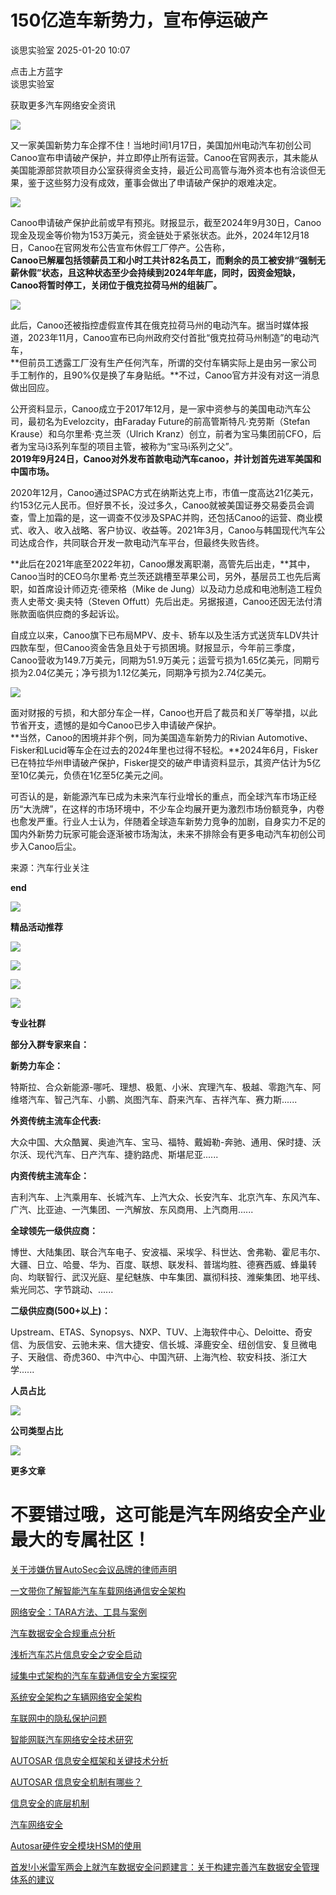 #  150亿造车新势力，宣布停运破产   
 谈思实验室   2025-01-20 10:07  
  
点击上方蓝字  
谈思实验室  
  
获取更多汽车网络安全资讯  
  
![](https://mmbiz.qpic.cn/mmbiz_jpg/3g8Dklb9Tw9oN2Ffk0ia1mkkWEhTuSM3eeDODovW1ZCDA9ISbefzFibNibXC91w9DsX5Pj1qlcHz5QIdeBZ16GGGg/640?wx_fmt=jpeg&from=appmsg "")  
  
又一家美国新势力车企撑不住！当地时间1月17日，美国加州电动汽车初创公司Canoo宣布申请破产保护，并立即停止所有运营。Canoo在官网表示，其未能从美国能源部贷款项目办公室获得资金支持，最近公司高管与海外资本也有洽谈但无果，鉴于这些努力没有成效，董事会做出了申请破产保护的艰难决定。  
  
![](https://mmbiz.qpic.cn/mmbiz_png/3g8Dklb9Tw9oN2Ffk0ia1mkkWEhTuSM3eZzdLNFdl9cN1iaZW76ymaX1wBv0u4gxuMnlKnBTbadU5q5ayF4M9Qaw/640?wx_fmt=png&from=appmsg "")  
  
Canoo申请破产保护此前或早有预兆。财报显示，截至2024年9月30日，Canoo现金及现金等价物为153万美元，资金链处于紧张状态。此外，2024年12月18日，Canoo在官网发布公告宣布休假工厂停产。公告称，  
**Canoo已解雇包括领薪员工和小时工共计82名员工，而剩余的员工被安排“强制无薪休假”状态，且这种状态至少会持续到2024年年底，同时，因资金短缺，Canoo将暂时停工，关闭位于俄克拉荷马州的组装厂。**  
  
![](https://mmbiz.qpic.cn/mmbiz_png/3g8Dklb9Tw9oN2Ffk0ia1mkkWEhTuSM3euPvticAWaZzxSznKUTtq5X4pvDdnlNpIBBYex86ldSfvwJFGOVVJFlQ/640?wx_fmt=png&from=appmsg "")  
  
此后，Canoo还被指控虚假宣传其在俄克拉荷马州的电动汽车。据当时媒体报道，2023年11月，Canoo宣布已向州政府交付首批“俄克拉荷马州制造”的电动汽车，  
**但前员工透露工厂没有生产任何汽车，所谓的交付车辆实际上是由另一家公司手工制作的，且90%仅是换了车身贴纸。**不过，Canoo官方并没有对这一消息做出回应。  
  
公开资料显示，Canoo成立于2017年12月，是一家中资参与的美国电动汽车公司，最初名为Evelozcity，由Faraday Future的前高管斯特凡·克劳斯（Stefan Krause）和乌尔里希·克兰茨（Ulrich Kranz）创立，前者为宝马集团前CFO，后者为宝马i3系列车型的项目主管，被称为“宝马i系列之父”。  
**2019年9月24日，Canoo对外发布首款电动汽车canoo，并计划首先进军美国和中国市场。**  
  
2020年12月，Canoo通过SPAC方式在纳斯达克上市，市值一度高达21亿美元，约153亿元人民币。但好景不长，没过多久，Canoo就被美国证券交易委员会调查，雪上加霜的是，这一调查不仅涉及SPAC并购，还包括Canoo的运营、商业模式、收入、收入战略、客户协议、收益等。2021年3月，Canoo与韩国现代汽车公司达成合作，共同联合开发一款电动汽车平台，但最终失败告终。  
  
**此后在2021年底至2022年初，Canoo爆发离职潮，高管先后出走，**其中，Canoo当时的CEO乌尔里希·克兰茨还跳槽至苹果公司，另外，基层员工也先后离职，如首席设计师迈克·德荣格（Mike de Jung）以及动力总成和电池制造工程负责人史蒂文·奥夫特（Steven Offutt）先后出走。另据报道，Canoo还因无法付清账款面临供应商的多起诉讼。  
  
自成立以来，Canoo旗下已布局MPV、皮卡、轿车以及生活方式送货车LDV共计四款车型，但Canoo资金告急且处于亏损困境。财报显示，今年前三季度，Canoo营收为149.7万美元，同期为51.9万美元；运营亏损为1.65亿美元，同期亏损为2.04亿美元；净亏损为1.12亿美元，同期净亏损为2.74亿美元。  
  
![](https://mmbiz.qpic.cn/mmbiz_jpg/3g8Dklb9Tw9oN2Ffk0ia1mkkWEhTuSM3e4Io10Jtro5xAZ7t2IZQGhEGclOVUe4ppwsiaQuV1KWqsLtTQc3fxZgg/640?wx_fmt=jpeg&from=appmsg "")  
  
面对财报的亏损，和大部分车企一样，Canoo也开启了裁员和关厂等举措，以此节省开支，遗憾的是如今Canoo已步入申请破产保护。  
**当然，Canoo的困境并非个例，同为美国造车新势力的Rivian Automotive、Fisker和Lucid等车企在过去的2024年里也过得不轻松。**2024年6月，Fisker已在特拉华州申请破产保护，Fisker提交的破产申请资料显示，其资产估计为5亿至10亿美元，负债在1亿至5亿美元之间。  
  
可否认的是，新能源汽车已成为未来汽车行业增长的重点，而全球汽车市场正经历“大洗牌”，在这样的市场环境中，不少车企均展开更为激烈市场份额竞争，内卷也愈发严重。行业人士认为，伴随着全球造车新势力竞争的加剧，自身实力不足的国内外新势力玩家可能会逐渐被市场淘汰，未来不排除会有更多电动汽车初创公司步入Canoo后尘。  
  
来源：汽车行业关注  
  
  
**end**  
  
  
![](https://mmbiz.qpic.cn/mmbiz_jpg/3g8Dklb9Tw9oN2Ffk0ia1mkkWEhTuSM3eueiakkkmHsgAYkXSVNpiaib8JHOhs8eVaaVdFH8kzwZWk17ibej8Y2fGjQ/640?wx_fmt=jpeg&from=appmsg "")  
  
  
**精品活动推荐**  
  
  
![](https://mmbiz.qpic.cn/mmbiz_png/3g8Dklb9Tw9oN2Ffk0ia1mkkWEhTuSM3ewZjNOib0XRUIy4cC3Yic294dAjPPkasrTibyG8GGKibrUzgeVXbj07HNdg/640?wx_fmt=png&from=appmsg "")  
  
![](https://mmbiz.qpic.cn/mmbiz_png/3g8Dklb9Tw9oN2Ffk0ia1mkkWEhTuSM3e7HYfdGJuYFEhMHKzQ2rtdDUFqJiahficd9Urq4yAussnRYvtIXMJzaUQ/640?wx_fmt=png&from=appmsg "")  
  
![](https://mmbiz.qpic.cn/mmbiz_jpg/3g8Dklb9Tw9oN2Ffk0ia1mkkWEhTuSM3eeDODovW1ZCDA9ISbefzFibNibXC91w9DsX5Pj1qlcHz5QIdeBZ16GGGg/640?wx_fmt=jpeg&from=appmsg "")  
  
![](https://mmbiz.qpic.cn/mmbiz_png/3g8Dklb9Tw9oN2Ffk0ia1mkkWEhTuSM3emmDcaNqX9MpyE5WOniau1BnaxHt3TIUAxc3xPFwZ58MDKj1Zn74hfqg/640?wx_fmt=png&from=appmsg "")  
  
  
**专业社群**  
  
  
[](https://mp.weixin.qq.com/s?__biz=MzIzOTc2OTAxMg==&mid=2247535223&idx=1&sn=e30e07a44accd5b0e9ada3d8b537f977&scene=21#wechat_redirect)  
  
**部分入群专家来自：**  
  
  
**新势力车企：**  
  
特斯拉、合众新能源-哪吒、理想、极氪、小米、宾理汽车、极越、零跑汽车、阿维塔汽车、智己汽车、小鹏、岚图汽车、蔚来汽车、吉祥汽车、赛力斯......  
  
**外资传统主流车企代表:**  
  
大众中国、大众酷翼、奥迪汽车、宝马、福特、戴姆勒-奔驰、通用、保时捷、沃尔沃、现代汽车、日产汽车、捷豹路虎、斯堪尼亚......  
  
**内资传统主流车企：**  
  
吉利汽车、上汽乘用车、长城汽车、上汽大众、长安汽车、北京汽车、东风汽车、广汽、比亚迪、一汽集团、一汽解放、东风商用、上汽商用......  
  
**全球领先一级供应商：**  
  
博世、大陆集团、联合汽车电子、安波福、采埃孚、科世达、舍弗勒、霍尼韦尔、大疆、日立、哈曼、华为、百度、联想、联发科、普瑞均胜、德赛西威、蜂巢转向、均联智行、武汉光庭、星纪魅族、中车集团、赢彻科技、潍柴集团、地平线、紫光同芯、字节跳动、......  
  
**二级供应商(500+以上)：**  
  
Upstream、ETAS、Synopsys、NXP、TUV、上海软件中心、Deloitte、奇安信、为辰信安、云驰未来、信大捷安、信长城、泽鹿安全、纽创信安、复旦微电子、天融信、奇虎360、中汽中心、中国汽研、上海汽检、软安科技、浙江大学......  
  
**人员占比**  
  
  
![](https://mmbiz.qpic.cn/mmbiz_png/3g8Dklb9Tw9oN2Ffk0ia1mkkWEhTuSM3eVDTGnuyxNpmS61T5icYj7zwS3zgDmN8b1smKuX0Nd1sIXKfMGj0BkRg/640?wx_fmt=png&from=appmsg "")  
  
  
**公司类型占比**  
  
  
  
![](https://mmbiz.qpic.cn/mmbiz_png/3g8Dklb9Tw9oN2Ffk0ia1mkkWEhTuSM3eOyKkC3AluLG20GqyFnicOiaJax3de4h7NeDd1iaJaB02LOxzqXicB7WbzA/640?wx_fmt=png&from=appmsg "")  
  
**更多文章**  
  
# 不要错过哦，这可能是汽车网络安全产业最大的专属社区！  
  
[关于涉嫌仿冒AutoSec会议品牌的律师声明](http://mp.weixin.qq.com/s?__biz=MzIzOTc2OTAxMg==&mid=2247531034&idx=2&sn=e466ca3e7c2927a91dd9a81be705afe1&chksm=e9273ec1de50b7d7f540ae2e4c255bfb42f842228a87f7dbc65297027a878544a9e796e09cf6&scene=21#wechat_redirect)  
  
  
[一文带你了解智能汽车车载网络通信安全架构](http://mp.weixin.qq.com/s?__biz=MzIzOTc2OTAxMg==&mid=2247517280&idx=2&sn=8bfafb17871598c9cc0041bc9ee5f65d&chksm=e927c0bbde5049ad8cdb3647f6cdfce00c2db7a7b484941027bb7edf3128e4eaa74d6727dd46&scene=21#wechat_redirect)  
  
  
[网络安全：TARA方法、工具与案例](http://mp.weixin.qq.com/s?__biz=MzIzOTc2OTAxMg==&mid=2247502093&idx=1&sn=ec4b373a33ca04d79afbb0b0b880bd4e&chksm=e9278dd6de5004c01bdd83ad0dd89c3549c7ae2ceb362959dbcb159324b2593d70bce78d82a9&scene=21#wechat_redirect)  
  
  
[汽车数据安全合规重点分析](http://mp.weixin.qq.com/s?__biz=MzIzOTc2OTAxMg==&mid=2247519068&idx=1&sn=78c66e13bd8798afd46c766b8f18abe7&chksm=e927cf87de504691c816f78b55daf93bdfb72fc1cb870d926de8b471eb3e1be61058498327b1&scene=21#wechat_redirect)  
  
  
[浅析汽车芯片信息安全之安全启动](http://mp.weixin.qq.com/s?__biz=MzIzOTc2OTAxMg==&mid=2247512151&idx=1&sn=7fabbeeec206ce615a5a3c574bed4c43&chksm=e927f48cde507d9ab6bfd4b8389b5eafea37586707682bfe60f294feb54e1c36cb07bad4d26d&scene=21#wechat_redirect)  
  
  
[域集中式架构的汽车车载通信安全方案探究](http://mp.weixin.qq.com/s?__biz=MzIzOTc2OTAxMg==&mid=2247519952&idx=2&sn=709860de942501f20e923d15330ced9a&chksm=e927ca0bde50431df0b47ad1a2da63bf98ee637c9c00482145fbdb8755851b61421357aab4bf&scene=21#wechat_redirect)  
  
  
[系统安全架构之车辆网络安全架构](http://mp.weixin.qq.com/s?__biz=MzIzOTc2OTAxMg==&mid=2247520446&idx=1&sn=27e10e455264cecb2a1b49d91484d036&chksm=e927d465de505d73c59a6fb4cb066c7c7d07a96ef49a841ffe598c23d28be545c5874dec7de4&scene=21#wechat_redirect)  
  
  
[车联网中的隐私保护问题](http://mp.weixin.qq.com/s?__biz=MzIzOTc2OTAxMg==&mid=2247521010&idx=1&sn=94ef379e2b877551093a869cf9d4897e&chksm=e927d629de505f3f3cbc102682f7a21a82372108776d3484d8ce619f7db1aae0ab0a001b9b41&scene=21#wechat_redirect)  
  
  
[智能网联汽车网络安全技术研究](http://mp.weixin.qq.com/s?__biz=MzIzOTc2OTAxMg==&mid=2247521302&idx=1&sn=01e9311cb2c84f3e64902abf5f6e7a9e&chksm=e927d0cdde5059db5fe18c5e27f830bbb6ea6df327088082e7844aa056b05f840ad4cf6e3b5a&scene=21#wechat_redirect)  
  
  
[AUTOSAR 信息安全框架和关键技术分析](http://mp.weixin.qq.com/s?__biz=MzIzOTc2OTAxMg==&mid=2247521661&idx=1&sn=a72381e326e3a226059954c74698e0dd&chksm=e927d1a6de5058b0297b91ba77fcf34bd3c581476a0790c5e0cfbcbe026b5a7c27d700bfb1ca&scene=21#wechat_redirect)  
  
  
[AUTOSAR 信息安全机制有哪些？](http://mp.weixin.qq.com/s?__biz=MzIzOTc2OTAxMg==&mid=2247522056&idx=1&sn=bbd03def212d085f533e0301f8c86f18&chksm=e927d3d3de505ac57099d5e42fb6726cf152de9aaa9590b095895874e7a4cc806abc84cc4ebf&scene=21#wechat_redirect)  
  
  
[信息安全的底层机制](http://mp.weixin.qq.com/s?__biz=MzIzOTc2OTAxMg==&mid=2247522886&idx=1&sn=77103702d98e3788beae34b8ea3c31d0&chksm=e927de9dde50578b3dce0bba65599da38844310edd8554f43c9f1c354eaa0487b7c8b4f65c3c&scene=21#wechat_redirect)  
  
  
[汽车网络安全](http://mp.weixin.qq.com/s?__biz=MzIzOTc2OTAxMg==&mid=2247523567&idx=1&sn=1b1d83f339de81a0dc396dd0bd6e6893&chksm=e927d834de50512246f63e47a32f7b934e64eb2b6138053ef43485b871736a122db1340bc437&scene=21#wechat_redirect)  
  
  
[Autosar硬件安全模块HSM的使用](http://mp.weixin.qq.com/s?__biz=MzIzOTc2OTAxMg==&mid=2247527177&idx=1&sn=984bfc845ef51ec1f32cd12d37430621&chksm=e9272fd2de50a6c4013f84ed2257f634a505a04a27b4b27c30e5af4492d5fc3b0099216b1f7d&scene=21#wechat_redirect)  
  
  
[首发!小米雷军两会上就汽车数据安全问题建言：关于构建完善汽车数据安全管理体系的建议](http://mp.weixin.qq.com/s?__biz=MzIzOTc2OTAxMg==&mid=2247519331&idx=1&sn=925d48164f1c7d2d109ee433cde6805b&chksm=e927c8b8de5041aea58f73aed311cdd3bf913bbb73d8e175ac80ae643d944709e06ec418fb52&scene=21#wechat_redirect)  
  
  
